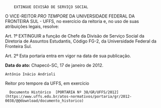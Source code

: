         EXTINGUE DIVISÃO DE SERVIÇO SOCIAL  

O VICE-REITOR  *PRO TEMPORE*  DA UNIVERSIDADE FEDERAL DA FRONTEIRA SUL - UFFS, no exercício da reitoria e, no uso de suas atribuições legais, resolve:

 Art. 1º EXTINGUIR a função de Chefe da Divisão de Serviço Social da Diretoria de Assuntos Estudantis, Código FG-2, da Universidade Federal da Fronteira Sul.

 Art. 2º Esta portaria entra em vigor na data de sua publicação.

   **Data do ato:** Chapecó-SC, 17 de janeiro de 2012.   
 

    Antônio Inácio Andrioli   
 Reitor pro tempore da UFFS, em exercício 

      Documento Histórico  [PORTARIA Nº 38/GR/UFFS/2012](https://www.uffs.edu.br/atos-normativos/portaria/gr/2012-0038/@@download/documento_historico)     
      
